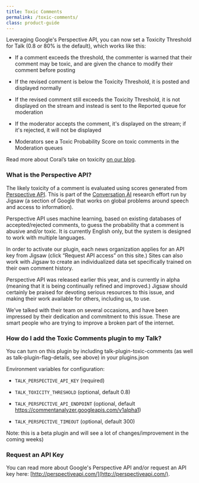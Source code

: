```yaml
---
title: Toxic Comments
permalink: /toxic-comments/
class: product-guide
---
```


Leveraging Google's Perspective API, you can now set a Toxicity Threshold for Talk (0.8 or 80% is the default), which works like this:

- If a comment exceeds the threshold, the commenter is warned that their comment may be toxic, and are given the chance to modify their comment before posting

- If the revised comment is below the Toxicity Threshold, it is posted and displayed normally

- If the revised comment still exceeds the Toxicity Threshold, it is not displayed on the stream and instead is sent to the Reported queue for moderation

- If the moderator accepts the comment, it's displayed on the stream; if it's rejected, it will not be displayed

- Moderators see a Toxic Probability Score on toxic comments in the Moderation queues

Read more about Coral’s take on toxicity [on our blog](https://blog.coralproject.net/toxic-avenging/). 


### What is the Perspective API?

The likely toxicity of a comment is evaluated using scores generated from [Perspective API](http://perspectiveapi.com/). This is part of the [Conversation AI](https://conversationai.github.io/) research effort run by Jigsaw (a section of Google that works on global problems around speech and access to information).

Perspective API uses machine learning, based on existing databases of accepted/rejected comments, to guess the probability that a comment is abusive and/or toxic. It is currently English only, but the system is designed to work with multiple languages.

In order to activate our plugin, each news organization applies for an API key from Jigsaw (click “Request API access” on this site.) Sites can also work with Jigsaw to create an individualized data set specifically trained on their own comment history.

Perspective API was released earlier this year, and is currently in alpha (meaning that it is being continually refined and improved.) Jigsaw should certainly be praised for devoting serious resources to this issue, and making their work available for others, including us, to use.

We’ve talked with their team on several occasions, and have been impressed by their dedication and commitment to this issue. These are smart people who are trying to improve a broken part of the internet.


### How do I add the Toxic Comments plugin to my Talk?

You can turn on this plugin by including talk-plugin-toxic-comments (as well as talk-plugin-flag-details, see above) in your plugins.json

Environment variables for configuration:

- `TALK_PERSPECTIVE_API_KEY` (required)

- `TALK_TOXICITY_THRESHOLD` (optional, default 0.8)

- `TALK_PERSPECTIVE_API_ENDPOINT` (optional, default https://commentanalyzer.googleapis.com/v1alpha1)

- `TALK_PERSPECTIVE_TIMEOUT` (optional, default 300)

Note: this is a beta plugin and will see a lot of changes/improvement in the coming weeks)


### Request an API Key

You can read more about Google's Perspective API and/or request an API key here: [http://perspectiveapi.com/](http://perspectiveapi.com/).
